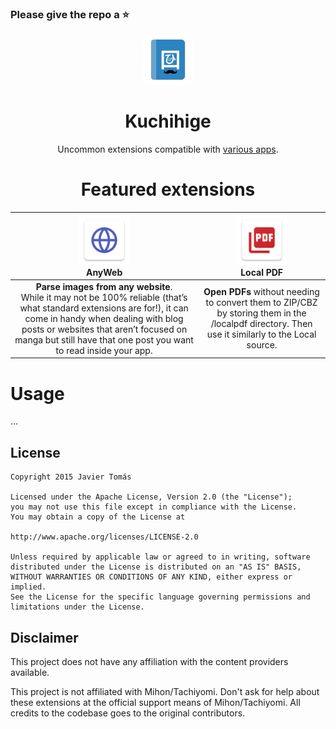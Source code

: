 ### Please give the repo a :star:

<div align="center">

<img src="./.github/assets/logo.png" alt="repo logo" width="80"/>

# Kuchihige

Uncommon extensions compatible with [various apps](https://pbs.twimg.com/media/GjdLNmNWAAAA_es?format=jpg&name=medium).

# Featured extensions 

</div>

| <img src="./src/all/anyweb/res/mipmap-xxxhdpi/ic_launcher.png" width="80"/><br/>AnyWeb | <img src="./src/all/localpdf/res/mipmap-xxxhdpi/ic_launcher.png" width="80"/><br/>Local PDF |
|:---:|:---:|
| **Parse images from any website**.<br/>While it may not be 100% reliable (that’s what standard extensions are for!), it can come in handy when dealing with blog posts or websites that aren’t focused on manga but still have that one post you want to read inside your app. | **Open PDFs** without needing to convert them to ZIP/CBZ by storing them in the /localpdf directory. Then use it similarly to the Local source. |


# Usage

...

## License

    Copyright 2015 Javier Tomás

    Licensed under the Apache License, Version 2.0 (the "License");
    you may not use this file except in compliance with the License.
    You may obtain a copy of the License at

    http://www.apache.org/licenses/LICENSE-2.0

    Unless required by applicable law or agreed to in writing, software
    distributed under the License is distributed on an "AS IS" BASIS,
    WITHOUT WARRANTIES OR CONDITIONS OF ANY KIND, either express or implied.
    See the License for the specific language governing permissions and
    limitations under the License.

## Disclaimer

This project does not have any affiliation with the content providers available.

This project is not affiliated with Mihon/Tachiyomi. Don't ask for help about these extensions at the
official support means of Mihon/Tachiyomi. All credits to the codebase goes to the original contributors.

